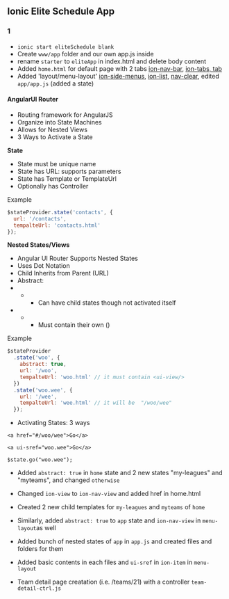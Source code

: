 ## Ionic Elite Schedule App

### 1
- `ionic start eliteSchedule blank`
- Create `www/app` folder and our own app.js inside
- rename `starter` to `eliteApp` in index.html and delete body content 
- Added `home.html` for default page with 2 tabs [ion-nav-bar](http://ionicframework.com/docs/api/directive/ionNavBar/), [ion-tabs, tab](http://ionicframework.com/docs/api/directive/ionTabs/)
- Added 'layout/menu-layout' [ion-side-menus](http://ionicframework.com/docs/api/directive/ionSideMenus/), [ion-list](http://ionicframework.com/docs/api/directive/ionList/), [nav-clear](http://ionicframework.com/docs/api/directive/navClear/), edited `app/app.js` (added a state)

#### AngularUI Router 
- Routing framework for AngularJS
- Organize into State Machines
- Allows for Nested Views
- 3 Ways to Activate a State 

**State**
- State must be unique name
- State has URL: supports parameters
- State has Template or TemplateUrl
- Optionally has Controller

Example
```js
$stateProvider.state('contacts', {
  url: '/contacts',
  tempalteUrl: 'contacts.html'
});
```

**Nested States/Views**
- Angular UI Router Supports Nested States
- Uses Dot Notation
- Child Inherits from Parent (URL)
- Abstract: 
- - - Can have child states though not activated itself
- - - Must contain their own <ui-view/> (<ion-nav-view/>)

Example
```js
$stateProvider
  .state('woo', {
    abstract: true,
    url: '/woo',
    tempalteUrl: 'woo.html' // it must contain <ui-view/>
  })
  .state('woo.wee', {
    url: '/wee',
    tempalteUrl: 'wee.html' // it will be  "/woo/wee"
  });
```

- Activating States: 3 ways

```
<a href="#/woo/wee">Go</a>

<a ui-sref="woo.wee">Go</a>

$state.go("woo.wee");

```

- Added `abstract: true` in `home` state and 2 new states "my-leagues" and "myteams", and changed `otherwise` 
- Changed `ion-view` to `ion-nav-view` and added href in home.html
- Created 2 new child templates for `my-leagues` and `myteams` of `home`

- Similarly, added `abstract: true` to `app` state and `ion-nav-view` in `menu-layout`as well
- Added bunch of nested states of `app` in `app.js` and created files and folders for them
- Added basic contents in each files and `ui-sref` in `ion-item` in `menu-layout`
- Team detail page creatation (i.e. /teams/21) with a controller `team-detail-ctrl.js`
